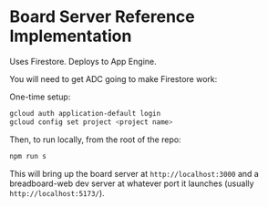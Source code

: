 # Board Server Reference Implementation

Uses Firestore. Deploys to App Engine.

You will need to get ADC going to make Firestore work:

One-time setup:

```bash
gcloud auth application-default login
gcloud config set project <project name>
```

Then, to run locally, from the root of the repo:

```bash
npm run s
```

This will bring up the board server at `http://localhost:3000` and
a breadboard-web dev server at whatever port it launches (usually `http://localhost:5173/`).
